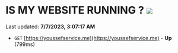 # IS MY WEBSITE RUNNING ? [![](https://img.shields.io/static/v1?label=Sponsor&message=%E2%9D%A4&logo=GitHub&color=%23fe8e86)](https://github.com/sponsors/<username>)

Last updated: **7/7/2023, 3:07:17 AM**

- `GET` [https://youssefservice.me](https://youssefservice.me) - **Up** (799ms)
